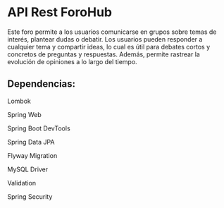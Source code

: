 # API Rest ForoHub 

Este foro permite a los usuarios comunicarse en grupos sobre temas de interés, plantear dudas o debatir. Los usuarios pueden responder a cualquier tema y compartir ideas, lo cual es útil para debates cortos y concretos de preguntas y respuestas. Además, permite rastrear la evolución de opiniones a lo largo del tiempo.

## Dependencias:

Lombok

Spring Web

Spring Boot DevTools

Spring Data JPA

Flyway Migration

MySQL Driver

Validation

Spring Security
